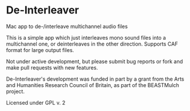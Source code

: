 # De-Interleaver
Mac app to de-/interleave multichannel audio files

This is a simple app which just interleaves mono sound files into a multichannel one, or deinterleaves in the other direction. Supports CAF format for large output files.

Not under active development, but please submit bug reports or fork and make pull requests with new features.

De-Interleaver's development was funded in part by a grant from the Arts and Humanities Research Council of Britain, as part of the BEASTMulch project.

Licensed under GPL v. 2
